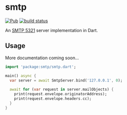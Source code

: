 # smtp
[![Pub](https://img.shields.io/pub/v/smtp.svg)](https://pub.dartlang.org/packages/smtp)
[![build status](https://travis-ci.org/thosakwe/smtp.svg)](https://travis-ci.org/thosakwe/smtp)

An
[SMTP 5321](https://tools.ietf.org/html/rfc5321)
server implementation in Dart.

## Usage
More documentation coming soon...

```dart
import 'package:smtp/smtp.dart';

main() async {
  var server = await SmtpServer.bind('127.0.0.1', 0);
  
  await for (var request in server.mailObjects) {
    print(request.envelope.originatorAddress);
    print(request.envelope.headers.cc);
  }
}
```